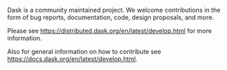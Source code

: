 Dask is a community maintained project. We welcome contributions in the form of bug reports, documentation, code, design proposals, and more.

Please see https://distributed.dask.org/en/latest/develop.html for more information.

Also for general information on how to contribute see https://docs.dask.org/en/latest/develop.html.
